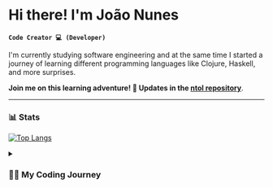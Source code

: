 # Hi there! I'm João Nunes
**`Code Creator 💻 (Developer)`**

I'm currently studying software engineering and at the same time I started a journey of learning different programming languages like Clojure, Haskell, and more surprises. <p>**Join me on this learning adventure! 🚀 Updates in the [**ntol repository**](https://github.com/JoaoAlexNunes/ntol)**.</p> 

---

### 📊 Stats
[![Top Langs](https://github-readme-stats.vercel.app/api/top-langs/?username=JoaoAlexNunes&show_icons=true&theme=react&card_width=475)](https://github.com/anuraghazra/github-readme-stats)


<details>
  <summary><h3>👨‍💻 My Coding Journey</h3></summary>

  My programming journey took an unconventional turn when I chose a technical management course for programming in information systems instead of the traditional computer science route. After completing the course, I immersed myself in WordPress and PHP, working on small projects to apply my acquired skills. Transitioning from formal education to practical web development, I spent a year deeply involved in PHP and WordPress. Despite the valuable insights gained, my original dream persisted. I returned to academic studies, pursuing a degree in computer engineering, shifting from practical web development to a more structured approach.

  Concurrently, I embarked on a personal project learning five languages in about four months. This linguistic endeavor, complementing my formal education, represents a deliberate step toward diversifying my skills. With a renewed sense of purpose, I am merging my academic pursuits with the aspiration to master multiple languages, breathing life into my enduring dream.

  ---

</details>

